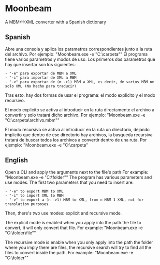 # Moonbeam
A MBM&lt;->XML converter with a Spanish dictionary

Spanish
-----------------------------------------------------------
Abre una consola y aplica los parametros correspondientes junto a la ruta del archivo.
Por ejemplo:
"Moonbeam.exe -e "C:\carpeta""
El programa tiene varios parametros y modos de uso.
Los primeros dos parametros que hay que insertar son los siguientes:

	- "-e" para exportar de MBM a XML
	- "-i" para importar de XML a MBM
	- "-v" para exportar de (n ->1) MBM a XML, es decir, de varios MBM un solo XML (No hecho para traducir)
	
Tras esto, hay dos formas de usar el programa: el modo explicito y el modo recursivo.

El modo explicito se activa al introducir en la ruta directamente el archivo a convertir y solo tratará dicho archivo.
Por ejemplo:
"Moonbeam.exe -e "C:\carpeta\archivo.mbm""

El modo recursivo se activa al introducir en la ruta un directorio, dejando implicito que dentro de ese directorio hay archivos,
la busqueda recursiva tratará de buscar todos los archivos a convertir dentro de una ruta.
Por ejemplo:
"Moonbeam.exe -e "C:\carpeta\"

English
-----------------------------------------------------------
Open a CLI and apply the arguments next to the file's path
For example:
"Moonbeam.exe -e "C:\folder""
The program has various parameters and use modes.
The first two parameters that you need to insert are:

	- "-e" to export MBM to XML
	- "-i" to import XML to MBM
	- "-v" to export a (n ->1) MBM to XML, from n MBM 1 XML, not for translation purposes
	
Then, there's two use modes: explicit and recursive mode.

The explicit mode is enabled when you apply into the path the file to convert, it will only convert that file.
For example:
"Moonbeam.exe -e "C:\folder\file""

The recursive mode is enable when you only apply into the path the folder where you imply there are files, the recursive
search will try to find all the files to convert inside the path.
For example:
"Moonbeam.exe -e "C:\folder""
